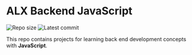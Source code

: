 # ALX Backend JavaScript

![Repo size](https://img.shields.io/github/repo-size/DrRay22/alx-backend-javascript)
![Latest commit](https://img.shields.io/github/last-commit/DrRay22/alx-backend-javascript/master?style=round-square)

This repo contains projects for learning back end development concepts with __JavaScript__.
